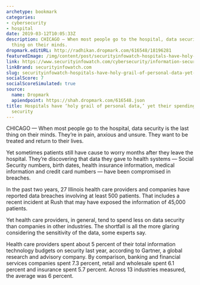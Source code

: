 ```yaml
---
archetype: bookmark
categories:
- cybersecurity
- hospital
date: 2019-03-12T10:05:33Z
description: CHICAGO — When most people go to the hospital, data security is the last
  thing on their minds.
dropmark.editURL: http://radhikan.dropmark.com/616548/18196281
featuredImage: /img/content/post/securityinfowatch-hospitals-have-holy-grail-of-personal-data-yet-their-spending-lags-on-digital-security.jpg
link: https://www.securityinfowatch.com/cybersecurity/information-security/news/21071501/hospitals-have-holy-grail-of-personal-data-yet-their-spending-lags-on-digital-security
linkBrand: securityinfowatch.com
slug: securityinfowatch-hospitals-have-holy-grail-of-personal-data-yet-their-spending-lags-on-digital-security
socialScore: 7
socialScoreSimulated: true
source:
  name: Dropmark
  apiendpoint: https://shah.dropmark.com/616548.json
title: Hospitals have ‘holy grail of personal data,’ yet their spending lags on digital
  security
---
```

CHICAGO — When most people go to the hospital, data security is the last thing on their minds. They’re in pain, anxious and unsure. They want to be treated and return to their lives.

Yet sometimes patients still have cause to worry months after they leave the hospital. They’re discovering that data they gave to health systems — Social Security numbers, birth dates, health insurance information, medical information and credit card numbers — have been compromised in breaches.

In the past two years, 27 Illinois health care providers and companies have reported data breaches involving at least 500 patients. That includes a recent incident at Rush that may have exposed the information of 45,000 patients.

Yet health care providers, in general, tend to spend less on data security than companies in other industries. The shortfall is all the more glaring considering the sensitivity of the data, some experts say.

Health care providers spent about 5 percent of their total information technology budgets on security last year, according to Gartner, a global research and advisory company. By comparison, banking and financial services companies spent 7.3 percent, retail and wholesale spent 6.1 percent and insurance spent 5.7 percent. Across 13 industries measured, the average was 6 percent.


